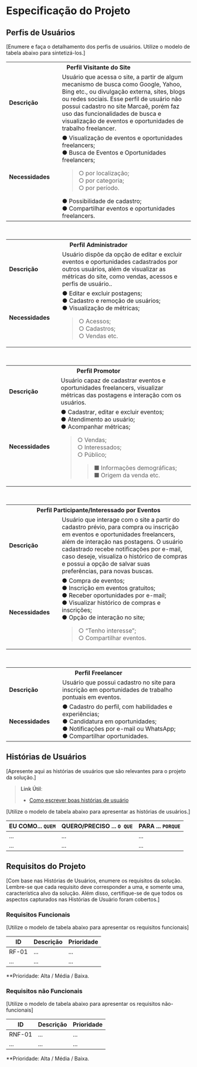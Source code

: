 # Especificação do Projeto

## Perfis de Usuários

[Enumere e faça o detalhamento dos perfis de usuários. Utilize o modelo de tabela abaixo para sintetizá-los.]

<table>
<tbody>
<tr align=center>
<th colspan="2">Perfil Visitante do Site</th>
</tr>
<tr>
<td width="150px"><b>Descrição</b></td>
<td width="600px">Usuário que acessa o site, a partir de algum mecanismo de busca como Google, Yahoo, Bing etc., ou divulgação externa, sites, blogs ou redes sociais. Esse perfil de usuário não possui cadastro no site Marcaê, porém faz uso das funcionalidades de busca e visualização de eventos e oportunidades de trabalho freelancer.</td>
</tr>
<tr>
<td><b> Necessidades
</b></td>
<td>●	Visualização de eventos e oportunidades freelancers; <br>
●	Busca de Eventos e Oportunidades freelancers; <br>
 <BLOCKQUOTE>
    ○	por localização; <br>
    ○	por categoria; <br>
    ○	por período. 
 </BLOCKQUOTE>
●	Possibilidade de cadastro; <br>
●	Compartilhar eventos e oportunidades freelancers. <br>
</td>
</tr>
</tbody>
</table>

<br>

<table>
<tbody>
<tr align=center>
<th colspan="2">Perfil Administrador</th>
</tr>
<tr>
<td width="150px"><b>Descrição</b></td>
<td width="600px">Usuário dispõe da opção de editar e excluir eventos e oportunidades cadastrados por outros usuários, além de visualizar as métricas do site, como vendas, acessos e perfis de usuário..</td>
</tr>
<tr>
<td><b> Necessidades
</b></td>
<td>●	Editar e excluir postagens;<br>
●	Cadastro e remoção de usuários;<br>
●	Visualização de métricas;<br>
<BLOCKQUOTE>
○	Acessos; <br>
○	Cadastros; <br>
○	Vendas etc. <br>
</BLOCKQUOTE>
</td>
</tr>
</tbody>
</table>

<br>

<table>
<tbody>
<tr align=center>
<th colspan="2">Perfil Promotor</th>
</tr>
<tr>
<td width="150px"><b>Descrição</b></td>
<td width="600px">Usuário capaz de cadastrar eventos e oportunidades freelancers, visualizar métricas das postagens e interação com os usuários.</td>
</tr>
<tr>
<td><b> Necessidades
</b></td>
<td>●	Cadastrar, editar e excluir eventos; <br>
●	Atendimento ao usuário; <br>
●	Acompanhar métricas; <br>
<BLOCKQUOTE>
○	Vendas; <br>
○	Interessados; <br>
○	Público; <br>
<BLOCKQUOTE>
■	Informações demográficas; <br>
■	Origem da venda etc.
</BLOCKQUOTE>
</BLOCKQUOTE>
</td>
</tr>
</tbody>
</table>

<br>

<table>
<tbody>
<tr align=center>
<th colspan="2">Perfil Participante/Interessado por Eventos</th>
</tr>
<tr>
<td width="150px"><b>Descrição</b></td>
<td width="600px">Usuário que interage com o site a partir do cadastro prévio, para compra ou inscrição em eventos e oportunidades freelancers, além de interação nas postagens. O usuário cadastrado recebe notificações por e-mail, caso deseje, visualiza o histórico de compras e possui a opção de salvar suas preferências, para novas buscas.</td>
</tr>
<tr>
<td><b> Necessidades
</b></td>
<td>●	Compra de eventos; </br>
●	Inscrição em eventos gratuitos; </br>
●	Receber oportunidades por e-mail; </br>
●	Visualizar histórico de compras e inscrições; </br>
●	Opção de interação no site; </br>
<BLOCKQUOTE>
○	“Tenho interesse”; </br>
○	Compartilhar eventos. </br>
</BLOCKQUOTE>
</td>
</tr>
</tbody>
</table>

</br>

<table>
<tbody>
<tr align=center>
<th colspan="2">Perfil Freelancer</th>
</tr>
<tr>
<td width="150px"><b>Descrição</b></td>
<td width="600px">Usuário que possui cadastro no site para inscrição em oportunidades de trabalho pontuais em eventos.</td>
</tr>
<tr>
<td><b> Necessidades
</b></td>
<td>●	Cadastro do perfil, com habilidades e experiências; </br>
●	Candidatura em oportunidades; </br>
●	Notificações por e-mail ou WhatsApp; </br>
●	Compartilhar oportunidades.
</td>
</tr>
</tbody>
</table>


## Histórias de Usuários

[Apresente aqui as histórias de usuários que são relevantes para o projeto da solução.]

> **Link Útil**:
> - [Como escrever boas histórias de usuário](https://medium.com/vertice/como-escrever-boas-users-stories-hist%C3%B3rias-de-usu%C3%A1rios-b29c75043fac)

[Utilize o modelo de tabela abaixo para apresentar as histórias de usuários.]

|EU COMO... `QUEM`   | QUERO/PRECISO ... `O QUE` |PARA ... `PORQUE`                 |
|--------------------|---------------------------|----------------------------------|
| ...                | ...                       | ...                              |
| ...                | ...                       | ...                              |

## Requisitos do Projeto

[Com base nas Histórias de Usuários, enumere os requisitos da solução. Lembre-se que cada requisito deve corresponder a uma, e somente uma, característica alvo da solução. Além disso, certifique-se de que todos os aspectos capturados nas Histórias de Usuário foram cobertos.]

### Requisitos Funcionais

[Utilize o modelo de tabela abaixo para apresentar os requisitos funcionais]

|ID    | Descrição                | Prioridade |
|-------|---------------------------------|----|
| RF-01 |  ...                    | ...   | 
|  ...  |  ...                    | ...   |

**Prioridade: Alta / Média / Baixa. 

### Requisitos não Funcionais

[Utilize o modelo de tabela abaixo para apresentar os requisitos não-funcionais]

|ID      | Descrição               |Prioridade |
|--------|-------------------------|----|
| RNF-01 |  ...                    | ...   | 
| ...    |  ...                    | ...   | 

**Prioridade: Alta / Média / Baixa. 

